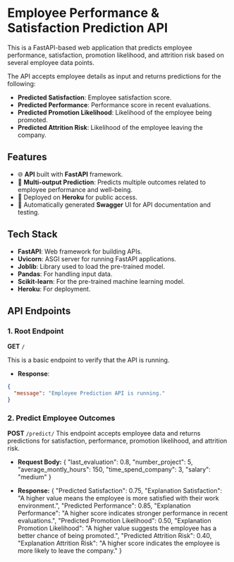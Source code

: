 # Employee Performance & Satisfaction Prediction API

This is a FastAPI-based web application that predicts employee performance, satisfaction, promotion likelihood, and attrition risk based on several employee data points.

The API accepts employee details as input and returns predictions for the following:

- **Predicted Satisfaction**: Employee satisfaction score.
- **Predicted Performance**: Performance score in recent evaluations.
- **Predicted Promotion Likelihood**: Likelihood of the employee being promoted.
- **Predicted Attrition Risk**: Likelihood of the employee leaving the company.

## Features

- 🌐 **API** built with **FastAPI** framework.
- 🔮 **Multi-output Prediction**: Predicts multiple outcomes related to employee performance and well-being.
- 🚀 Deployed on **Heroku** for public access.
- 📄 Automatically generated **Swagger** UI for API documentation and testing.

## Tech Stack

- **FastAPI**: Web framework for building APIs.
- **Uvicorn**: ASGI server for running FastAPI applications.
- **Joblib**: Library used to load the pre-trained model.
- **Pandas**: For handling input data.
- **Scikit-learn**: For the pre-trained machine learning model.
- **Heroku**: For deployment.

## API Endpoints

### 1. Root Endpoint

**GET** `/`

This is a basic endpoint to verify that the API is running.

- **Response**:

```json 
{
  "message": "Employee Prediction API is running."
}
```
### 2. Predict Employee Outcomes
**POST** `/predict/`
This endpoint accepts employee data and returns predictions for satisfaction, performance, promotion likelihood, and attrition risk.

- **Request Body:**
{
  "last_evaluation": 0.8,
  "number_project": 5,
  "average_montly_hours": 150,
  "time_spend_company": 3,
  "salary": "medium"
}

- **Response:**
{
  "Predicted Satisfaction": 0.75,
  "Explanation Satisfaction": "A higher value means the employee is more satisfied with their work environment.",
  "Predicted Performance": 0.85,
  "Explanation Performance": "A higher score indicates stronger performance in recent evaluations.",
  "Predicted Promotion Likelihood": 0.50,
  "Explanation Promotion Likelihood": "A higher value suggests the employee has a better chance of being promoted.",
  "Predicted Attrition Risk": 0.40,
  "Explanation Attrition Risk": "A higher score indicates the employee is more likely to leave the company."
}
